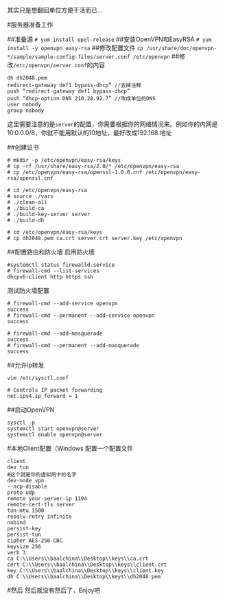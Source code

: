 其实只是想翻回单位方便干活而已...

#服务器准备工作

##准备源
`# yum install epel-release`
##安装OpenVPN和EasyRSA
`# yum install -y openvpn easy-rsa`
##修改配置文件
`cp /usr/share/doc/openvpn-*/sample/sample-config-files/server.conf /etc/openvpn`
##修改`/etc/openvpn/server.conf`的内容
```
dh dh2048.pem
redirect-gateway def1 bypass-dhcp” //去掉注释
push “redirect-gateway def1 bypass-dhcp”
push “dhcp-option DNS 210.28.92.7” //改成单位的DNS
user nobody
group nobody
```
这里需要注意的是`server`的配置，你需要根据你的网络情况来。例如你的内网是10.0.0.0/8，你就不能用默认的10地址，最好改成192.168.地址


##创建证书
```
# mkdir -p /etc/openvpn/easy-rsa/keys
# cp -rf /usr/share/easy-rsa/2.0/* /etc/openvpn/easy-rsa
# cp /etc/openvpn/easy-rsa/openssl-1.0.0.cnf /etc/openvpn/easy-rsa/openssl.cnf
```

```
# cd /etc/openvpn/easy-rsa
# source ./vars
# ./clean-all
# ./build-ca
# ./build-key-server server
# ./build-dh
```

```
# cd /etc/openvpn/easy-rsa/keys
# cp dh2048.pem ca.crt server.crt server.key /etc/openvpn
```

##配置路由和防火墙
启用防火墙
```
#systemctl status firewalld.service
# firewall-cmd --list-services
dhcpv6-client http https ssh
```
测试防火墙配置
```
# firewall-cmd --add-service openvpn
success
# firewall-cmd --permanent --add-service openvpn
success
```

```
# firewall-cmd --add-masquerade
success
# firewall-cmd --permanent --add-masquerade
success
```
##允许Ip转发
```
vim /etc/sysctl.conf

# Controls IP packet forwarding
net.ipv4.ip_forward = 1
```

##启动OpenVPN
```
sysctl -p
systemctl start openvpn@server
systemctl enable openvpn@server
```
#本地Client配置（Windows
配置一个配置文件
```
client
dev tun
#这个就是你的虚拟网卡的名字
dev-node vpn
--ncp-disable
proto udp
remote your-server-ip 1194
remote-cert-tls server
tun-mtu 1500
resolv-retry infinite
nobind
persist-key
persist-tun
cipher AES-256-CBC
keysize 256
verb 3
ca C:\\Users\\baalchina\\Desktop\\keys\\ca.crt
cert C:\\Users\\baalchina\\Desktop\\keys\\client.crt
key C:\\Users\\baalchina\\Desktop\\keys\\client.key
dh C:\\Users\\baalchina\\Desktop\\keys\\dh2048.pem
```

#然后
然后就没有然后了，Enjoy吧